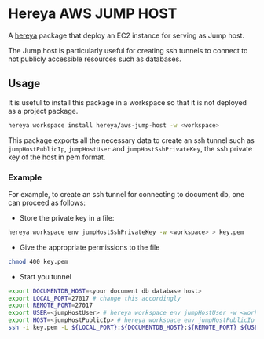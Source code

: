 # Hereya AWS JUMP HOST

A [hereya](https://github.com/hereya/hereya-cli) package that deploy an EC2 instance for serving as Jump host.

The Jump host is particularly useful for creating ssh tunnels to connect to not publicly accessible resources such as databases.

## Usage

It is useful to install this package in a workspace so that it is not deployed as a project package. 

```bash
hereya workspace install hereya/aws-jump-host -w <workspace>
```

This package exports all the necessary data to create an ssh tunnel such as `jumpHostPublicIp`, `jumpHostUser` and `jumpHostSshPrivateKey`, the ssh private key of the host in pem format.

### Example
For example, to create an ssh tunnel for connecting to document db, one can proceed as follows:

* Store the private key in a file: 
```bash
hereya workspace env jumpHostSshPrivateKey -w <workspace> > key.pem
```
* Give the appropriate permissions to the file
```bash
chmod 400 key.pem
```

* Start you tunnel
```bash
export DOCUMENTDB_HOST=<your document db database host>
export LOCAL_PORT=27017 # change this accordingly
export REMOTE_PORT=27017
export USER=<jumpHostUser> # hereya workspace env jumpHostUser -w <workspace>
export HOST=<jumpHostPublicIp> # hereya workspace env jumpHostPublicIp -w <workspace>
ssh -i key.pem -L ${LOCAL_PORT}:${DOCUMENTDB_HOST}:${REMOTE_PORT} ${USER}@${HOST} -N
```
